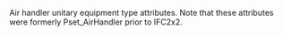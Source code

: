 ﻿Air handler unitary equipment type attributes.
Note that these attributes were formerly Pset_AirHandler prior to IFC2x2.